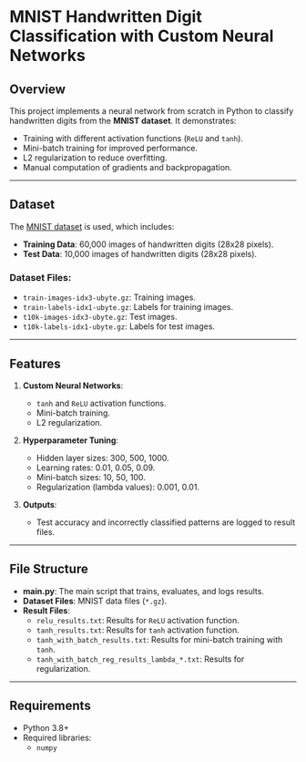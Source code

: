 # MNIST Handwritten Digit Classification with Custom Neural Networks

## Overview
This project implements a neural network from scratch in Python to classify handwritten digits from the **MNIST dataset**. It demonstrates:
- Training with different activation functions (`ReLU` and `tanh`).
- Mini-batch training for improved performance.
- L2 regularization to reduce overfitting.
- Manual computation of gradients and backpropagation.

---

## Dataset
The [MNIST dataset](http://yann.lecun.com/exdb/mnist/) is used, which includes:
- **Training Data**: 60,000 images of handwritten digits (28x28 pixels).
- **Test Data**: 10,000 images of handwritten digits (28x28 pixels).

### Dataset Files:
- `train-images-idx3-ubyte.gz`: Training images.
- `train-labels-idx1-ubyte.gz`: Labels for training images.
- `t10k-images-idx3-ubyte.gz`: Test images.
- `t10k-labels-idx1-ubyte.gz`: Labels for test images.

---

## Features
1. **Custom Neural Networks**:
   - `tanh` and `ReLU` activation functions.
   - Mini-batch training.
   - L2 regularization.

2. **Hyperparameter Tuning**:
   - Hidden layer sizes: 300, 500, 1000.
   - Learning rates: 0.01, 0.05, 0.09.
   - Mini-batch sizes: 10, 50, 100.
   - Regularization (lambda values): 0.001, 0.01.

3. **Outputs**:
   - Test accuracy and incorrectly classified patterns are logged to result files.

---

## File Structure
- **main.py**: The main script that trains, evaluates, and logs results.
- **Dataset Files**: MNIST data files (`*.gz`).
- **Result Files**:
  - `relu_results.txt`: Results for `ReLU` activation function.
  - `tanh_results.txt`: Results for `tanh` activation function.
  - `tanh_with_batch_results.txt`: Results for mini-batch training with `tanh`.
  - `tanh_with_batch_reg_results_lambda_*.txt`: Results for regularization.

---

## Requirements
- Python 3.8+
- Required libraries:
  - `numpy`
